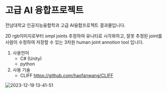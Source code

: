 # 고급 AI 융합프로젝트 
전남대학교 인공지능융합학과 고급 AI융합프로젝트 결과물입니다.

2D rgb이미지로부터 smpl joints 추정하여 유니티로 시각화하고, 잘못 추정된 joint를 사람이 수정하여 저장할 수 있는 
3차원 human joint annotion tool 입니다.

1. 사용언어
   - C# (Unity)
   - python
2. 사용 기술
   - CLIFF https://github.com/haofanwang/CLIFF


![2023-12-19 13-41-51](https://github.com/1suyb/AIProject_2/assets/89519957/aae4d153-fdd9-4894-9b36-5e1e3b85c8b4)

